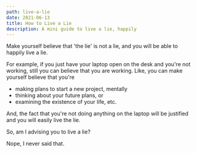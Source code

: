 ```yaml
---
path: live-a-lie
date: 2021-06-13
title: How to Live a Lie
description: A mini guide to live a lie, happily
---
```


Make yourself believe that 'the lie' is not a lie, and you will be able to happily live a lie.

For example, if you just have your laptop open on the desk and you're not working, still you can believe that you are working. Like, you can make yourself believe that you're

- making plans to start a new project, mentally
- thinking about your future plans, or
- examining the existence of your life, etc.

And, the fact that you're not doing anything on the laptop will be justified and you will easily live the lie.

So, am I advising you to live a lie?

Nope, I never said that.